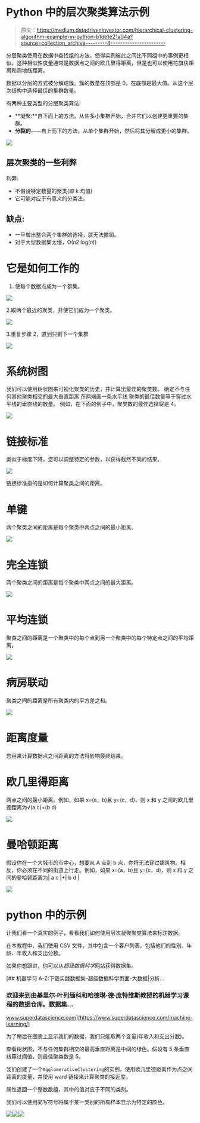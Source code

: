 # Python 中的层次聚类算法示例

> 原文：<https://medium.datadriveninvestor.com/hierarchical-clustering-algorithm-example-in-python-b1de1e21a04a?source=collection_archive---------4----------------------->

分层聚类使用在数据中查找组的方法，使得实例彼此之间比不同组中的事例更相似。这种相似性度量通常是数据点之间的欧几里得距离，但是也可以使用花旗块距离和测地线距离。

数据以分层的方式被分解成簇。簇的数量在顶部是 0，在底部是最大值。从这个层次结构中选择最佳的集群数量。

有两种主要类型的分层聚类算法:

*   **凝聚:**自下而上的方法。从许多小集群开始，合并它们以创建更重要的集群。
*   **分裂的**——自上而下的方法。从单个集群开始，然后将其分解成更小的集群。

![](img/4db552735d6a764499e51dfaefd887a1.png)

## 层次聚类的一些利弊
利弊:

*   不假设特定数量的聚类(即 k 均值)
*   它可能对应于有意义的分类法。

## 缺点:

*   一旦做出整合两个集群的选择，就无法撤销。
*   对于大型数据集太慢，O(𝑛2 log(𝑛))

# 它是如何工作的

1.  使每个数据点成为一个群集。

![](img/6ca92c2b3d9b3e2e2720f9e350e6a470.png)

2.取两个最近的聚类，并使它们成为一个聚类。

![](img/eb0df2939a35a30d5f8f072a9ca431f4.png)

3.重复步骤 2，直到只剩下一个集群

![](img/47505aaadc0425307465c579ba1bba7c.png)

# 系统树图

我们可以使用树状图来可视化聚类的历史，并计算出最佳的聚类数。
确定不与任何其他聚类相交的最大垂直距离
在两端画一条水平线
聚类的最佳数量等于穿过水平线的垂直线的数量。
例如，在下面的例子中，聚类数的最佳选择将是 4。

![](img/5d24da4bbc06d1d99e768737d597d2f0.png)

# 链接标准

类似于梯度下降，您可以调整特定的参数，以获得截然不同的结果。

![](img/ee003c2ca4a6539586ba4e2fdb7c59b4.png)

链接标准指的是如何计算聚类之间的距离。

# 单键

两个聚类之间的距离是每个聚类中两点之间的最小距离。

![](img/dc5d066d51c90fa0503e5b67a97e26d1.png)

# 完全连锁

两个聚类之间的距离是每个聚类中两点之间的最大距离。

![](img/d0cc2996206635eba3950b544ece191d.png)

# 平均连锁

聚类之间的距离是一个聚类中的每个点到另一个聚类中的每个特定点之间的平均距离。

![](img/e93b29a726e76bb0bccd21ab200ea9bd.png)

# 病房联动

聚类之间的距离是所有聚类内的平方差之和。

![](img/bd61f0627f2bddc6e5d19097d3bf2094.png)

# 距离度量

您用来计算数据点之间距离的方法将影响最终结果。

# 欧几里得距离

两点之间的最小距离。例如，如果 x=(a，b)且 y=(c，d)，则 x 和 y 之间的欧几里德距离为√(a c)+(b d)

![](img/2b5b12d9e1fd09de9f7ba757303bbb9a.png)

# 曼哈顿距离

假设你在一个大城市的市中心，想要从 A 点到 b 点，你将无法穿过建筑物。相反，你必须在不同的街道上行走。例如，如果 x=(a，b)且 y=(c，d)，则 x 和 y 之间的曼哈顿距离为| a c |+| b d |

![](img/8ac21271b8b64a1eb1143e4b88e4b6dd.png)

# python 中的示例

让我们看一个真实的例子，看看我们如何使用层次凝聚聚类算法来标注数据。

在本教程中，我们使用 CSV 文件，其中包含一个客户列表，包括他们的性别、年龄、年收入和支出分数。

如果你想跟进，你可以从*超级数据科学*网站获得数据集。

[](https://www.superdatascience.com/machine-learning/) [## 机器学习 A-Z:下载实践数据集-超级数据科学页面-大数据|分析…

### 欢迎来到由基里尔·叶列缅科和哈德琳·德·庞特维斯教授的机器学习课程的数据仓库。数据集…

www.superdatascience.com](https://www.superdatascience.com/machine-learning/) 

为了稍后在图表上显示我们的数据，我们只能取两个变量(年收入和支出分数)。

查看树状图，不与任何集群相交的最高垂直距离是中间的绿色。假设有 5 条垂直线穿过阈值，则最佳聚类数是 5。

我们创建了一个`AgglomerativeClustering`的实例，使用欧几里德距离作为点之间距离的度量，并使用 ward 链接来计算聚类的接近度。

属性返回一个整数数组，其中的值对应于不同的类别。

我们可以使用简写符号将属于某一类别的所有样本显示为特定的颜色。

![](img/b4b567b3fe79b3bbced6212fa23ee694.png)![](img/c03d1fa86eb43c50b2066a0cf83a2bb1.png)![](img/1982012f2742b666e22bf74e677ac56b.png)